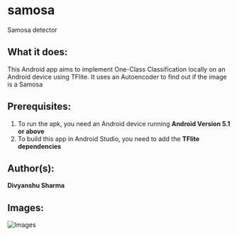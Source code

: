 # samosa
Samosa detector

## What it does: 
This Android app aims to implement One-Class Classification locally on an Android device using TFlite. It uses an Autoencoder to find out if the image is a Samosa

## Prerequisites:
1. To run the apk, you need an Android device running **Android Version 5.1 or above**
2. To build this app in Android Studio, you need to add the **TFlite dependencies**

## Author(s):
**Divyanshu Sharma**

## Images:
![Images](autoencoder/images/Image_1.jpeg)
